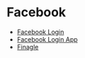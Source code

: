 # Facebook


 * [Facebook Login](https://developers.facebook.com/docs/facebook-login/web)
 * [Facebook Login App](https://developers.facebook.com/apps/223071458130523/fb-login/)
 * [Finagle](https://twitter.github.io/finagle/)
